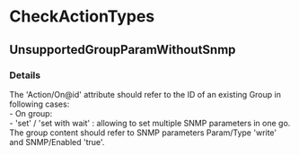 ﻿---  
uid: Validator_6_7_13  
---

# CheckActionTypes

## UnsupportedGroupParamWithoutSnmp

### Details

The 'Action\/On@id' attribute should refer to the ID of an existing Group in following cases:  
\- On group:  
    \- 'set' \/ 'set with wait' : allowing to set multiple SNMP parameters in one go. The group content should refer to SNMP parameters Param\/Type 'write' and SNMP\/Enabled 'true'.
